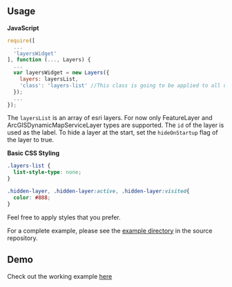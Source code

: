 Usage
-----

**JavaScript**
```javascript
require([
  ...
  'layersWidget'
], function (..., Layers) {
  ...
  var layersWidget = new Layers({
    layers: layersList,
    'class': 'layers-list' //This class is going to be applied to all ul elements (even nested ones)
  });
  ...
}); 
```

The `layersList` is an array of esri layers.
For now only FeatureLayer and ArcGISDynamicMapServiceLayer types are supported.
The `id` of the layer is used as the label.
To hide a layer at the start, set the `hideOnStartup` flag of the layer to true.

**Basic CSS Styling**
```css
.layers-list {
  list-style-type: none;
}

.hidden-layer, .hidden-layer:active, .hidden-layer:visited{
  color: #888;
}
```
Feel free to apply styles that you prefer.

For a complete example, please see the [example directory](http://vt-egis.github.io/arcgis-layers-widget/) in the source repository.

Demo
----
Check out the working example [here](http://vt-egis.github.io/arcgis-layers-widget/)
